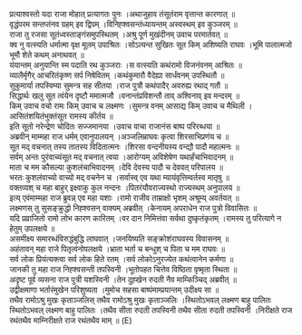 

  
प्रत्याश्वस्तो यदा राजा मोहात् प्रत्यागतः पुनः ।अथाजुहाव तंसूतंराम वृत्तान्त कारणात्  ॥   
वृद्धंपरम सन्तप्तंनव ग्रहम् इव द्विपम् ।विनिह्श्वसन्तंध्यायन्तम् अस्वस्थम् इव कुञ्जरम्  ॥   
राजा तु रजसा सूतंध्वस्ताङ्गंसमुपस्थितम् ।अश्रु पूर्ण मुखंदीनम् उवाच परमार्तवत्  ॥   
क्व नु वत्स्यति धर्मात्मा वृक्ष मूलम् उपाश्रितः ।सोऽत्यन्त सुखितः सूत किम् अशिष्यति राघवः ।भूमि पालात्मजो भूमौ शेते कथम् अनाथवत्  ॥   
यंयान्तम् अनुयान्ति स्म पदाति रथ कुञ्जराः ।स वत्स्यति कथंरामो विजनंवनम् आश्रितः  ॥   
व्यालैर्मृगैर् आचरितंकृष्ण सर्प निषेवितम् ।कथंकुमारौ वैदेह्या सार्धंवनम् उपस्थितौ  ॥   
सुकुमार्या तपस्विम्या सुमन्त्र सह सीतया ।राज पुत्रौ कथंपादैर् अवरुह्य रथाद् गतौ  ॥   
सिद्धार्थः खलु सूत त्वंयेन दृष्टौ ममात्मजौ ।वनान्तंप्रविशन्तौ ताव् अश्विनाव् इव मन्दरम्  ॥   
किम् उवाच वचो रामः किम् उवाच च लक्ष्मणः ।सुमन्त्र वनम् आसाद्य किम् उवाच च मैथिली ।आसितंशयितंभुक्तंसूत रामस्य कीर्तय  ॥   
इति सूतो नरेन्द्रेण चोदितः सज्जमानया ।उवाच वाचा राजानंस बाष्प परिरब्धया  ॥   
अब्रवीन् माम्महा राज धर्मम् एवानुपालयन् ।अञ्जलिम्राघवः कृत्वा शिरसाभिप्रणंय च  ॥   
सूत मद् वचनात् तस्य तातस्य विदितात्मनः ।शिरसा वन्दनीयस्य वन्द्यौ पादौ महात्मनः  ॥   
सर्वम् अन्तः पुरंवाच्यंसूत मद् वचनात् त्वया ।आरोग्यम् अविशेषेण यथार्हंचाभिवादनम्  ॥   
माता च मम कौसल्या कुशलंचाभिवादनम् ।देवि देवस्य पादौ च देववत् परिपालय  ॥   
भरतः कुशलंवाच्यो वाच्यो मद् वचनेन च ।सर्वास्व् एव यथा म्यायंवृत्तिम्वर्तस्व मातृषु  ॥   
वक्तव्यश् च महा बाहुर् इक्ष्वाकु कुल नन्दनः ।पितरंयौवराज्यस्थो राज्यस्थम् अनुपालय  ॥   
इत्य् एवंमाम्महा राज ब्रुवन्न् एव महा यशाः ।रामो राजीव ताम्राक्षो भृशम् अश्रूम्य् अवर्तयत्  ॥   
लक्ष्मणस् तु सुसङ्क्रुद्धो निह्श्वसन् वाक्यम् अब्रवीत् ।केनायम् अपराधेन राज पुत्रो विवासितः  ॥   
यदि प्रव्राजितो रामो लोभ कारण कारितम् ।वर दान निमित्तंवा सर्वथा दुष्कृतंकृतम् ।रामस्य तु परित्यागे न हेतुम् उपलक्षये  ॥   
असमीक्ष्य समारब्धंविरुद्धंबुद्धि लाघवात् ।जनयिष्यति सङ्क्रोशंराघवस्य विवासनम्  ॥   
अहंतावन् महा राजे पितृत्वंनोपलक्षये ।भ्राता भर्ता च बन्धुश् च पिता च मम राघवः  ॥   
सर्व लोक प्रियंत्यक्त्वा सर्व लोक हिते रतम् ।सर्व लोकोऽनुरज्येत कथंत्वानेन कर्मणा  ॥   
जानकी तु महा राज निह्श्वसन्ती तपस्विनी ।भूतोपहत चित्तेव विष्ठिता वृष्मृता स्थिता  ॥   
अदृष्ट पूर्व व्यसना राज पुत्री यशस्विनी ।तेन दुह्खेन रुदती नैव माम्किञ्चिद् अब्रवीत्  ॥   
उद्वीक्षमाणा भर्तारंमुखेन परिशुष्यता ।मुमोच सहसा बाष्पंमाम्प्रयान्तम् उदीक्ष्य सा  ॥   
तथैव रामोऽश्रु मुखः कृताञ्जलिस् तथैव रामोऽश्रु मुखः कृताञ्जलिः ।स्थितोऽभवल् लक्ष्मण बाहु पालितः स्थितोऽभवल् लक्ष्मण बाहु पालितः ।तथैव सीता रुदती तपस्विनी तथैव सीता रुदती तपस्विनी ।निरीक्षते राज रथंतथैव माम्निरीक्षते राज रथंतथैव माम्  ॥ (E)  
